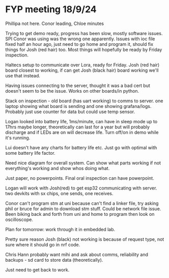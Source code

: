 # FYP meeting 18/9/24
Phillipa not here.
Conor leading, Chloe minutes

Trying to get demo ready, progress has been slow, mostly software issues. SPI Conor was using was the wrong one apparently. Issues with ioc file fixed half an hour ago, just need to go home and program it, should fix things for Josh (red hair) too. Most things will hopefully be ready by Friday inspection. 

Haltecs setup to communicate over Lora, ready for Friday. Josh (red hair) board closest to working, if can get Josh (black hair) board working we'll use that instead.

Having issues connecting to the server, thought it was a bad cert but doesn't seem to be the issue. Works on other boards/in python.

Stack on inspection - old board (has uart working) to comms to server. one laptop showing what board is sending and one showing grafana/logs. Probably just use counter for data but could use temp sensor.

Logan looked into battery life, 1ms/minute, can have in sleep mode up to 17hrs maybe longer, theoretically can last for a year but will probably discharge and if LEDs are on will decrease life. Turn off/on in demo while it's running.

Lui doesn't have any charts for battery life etc. Just go with optimal with some battery life factor.

Need nice diagram for overall system. Can show what parts working if not everything's working and show whos doing what.

Just paper, no powerpoints. Final oral inspection can have powerpoint.

Logan will work with Josh(red) to get esp32 communicating with server. two devkits with sx chips, one sends, one receives.

Conor can't program stm at uni because can't find a linker file, try asking phil or bruce for admin to download stm stuff. Could be network file issue. Been biking back and forth from uni and home to program then look on oscilloscope.

Plan for tomorrow: work through it in embedded lab.

Pretty sure reason Josh (black) not working is because of request type, not sure where it should go in nrf code.

Chris Hann probably want mihi and ask about comms, reliability and backups - sd card to store data (theoretically).

Just need to get back to work.